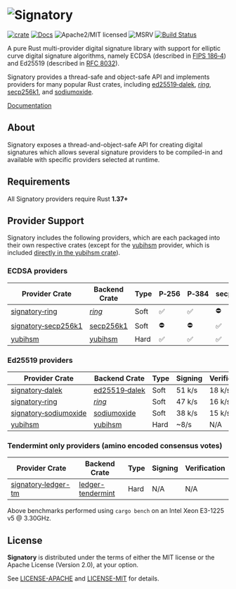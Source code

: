 # ![Signatory][logo]

[![crate][crate-image]][crate-link]
[![Docs][docs-image]][docs-link]
![Apache2/MIT licensed][license-image]
![MSRV][rustc-image]
[![Build Status][build-image]][build-link]

A pure Rust multi-provider digital signature library with support for elliptic
curve digital signature algorithms, namely ECDSA (described in [FIPS 186‑4])
and Ed25519 (described in [RFC 8032]).

Signatory provides a thread-safe and object-safe API and implements providers
for many popular Rust crates, including [ed25519‑dalek], [*ring*], [secp256k1], 
and [sodiumoxide].

[Documentation][docs-link]

## About

Signatory exposes a thread-and-object-safe API for creating digital signatures
which allows several signature providers to be compiled-in and available with
specific providers selected at runtime.

## Requirements

All Signatory providers require Rust **1.37+**

## Provider Support

Signatory includes the following providers, which are each packaged into their
own respective crates (except for the [yubihsm] provider, which is included
[directly in the yubihsm crate]).

### ECDSA providers

| Provider Crate        | Backend Crate  | Type | P‑256  | P‑384  | secp256k1  |
| --------------------- | -------------- | ---- | ------ | ------ | ---------- |
| [signatory‑ring]      | [*ring*]       | Soft | ✅     | ✅     | ⛔         |
| [signatory‑secp256k1] | [secp256k1]    | Soft | ⛔     | ⛔     | ✅         |
| [yubihsm]             | [yubihsm]      | Hard | ✅     | ✅     | ✅         |

### Ed25519 providers

| Provider Crate          | Backend Crate   | Type | Signing | Verification |
| ----------------------- | --------------- | ---- | ------- | ------------ |
| [signatory‑dalek]       | [ed25519‑dalek] | Soft | 51 k/s  | 18 k/s       |
| [signatory‑ring]        | [*ring*]        | Soft | 47 k/s  | 16 k/s       |
| [signatory‑sodiumoxide] | [sodiumoxide]   | Soft | 38 k/s  | 15 k/s       |
| [yubihsm]               | [yubihsm]       | Hard | ~8/s    | N/A          |

### Tendermint only providers (amino encoded consensus votes)

| Provider Crate        | Backend Crate   | Type | Signing | Verification |
| --------------------- | --------------- | ---- | ------- | ------------ |
| [signatory‑ledger-tm] | [ledger-tendermint] | Hard | N/A     | N/A          |

Above benchmarks performed using `cargo bench` on an Intel Xeon E3-1225 v5 @ 3.30GHz.

## License

**Signatory** is distributed under the terms of either the MIT license or the
Apache License (Version 2.0), at your option.

See [LICENSE-APACHE](LICENSE-APACHE) and [LICENSE-MIT](LICENSE-MIT) for details.

[//]: # (badges)

[logo]: https://www.iqlusion.io/img/github/tendermint/signatory/signatory.svg
[crate-image]: https://img.shields.io/crates/v/signatory.svg
[crate-link]: https://crates.io/crates/signatory
[docs-image]: https://docs.rs/signatory/badge.svg
[docs-link]: https://docs.rs/signatory/
[license-image]: https://img.shields.io/badge/license-Apache2.0/MIT-blue.svg
[rustc-image]: https://img.shields.io/badge/rustc-1.37+-blue.svg
[build-image]: https://circleci.com/gh/tendermint/signatory.svg?style=shield
[build-link]: https://circleci.com/gh/tendermint/signatory

[//]: # (general links)

[FIPS 186‑4]: https://csrc.nist.gov/publications/detail/fips/186/4/final
[RFC 8032]: https://tools.ietf.org/html/rfc8032
[ed25519‑dalek]: https://github.com/dalek-cryptography/ed25519-dalek
[*ring*]: https://github.com/briansmith/ring
[secp256k1]: https://github.com/rust-bitcoin/rust-secp256k1/
[sodiumoxide]: https://github.com/dnaq/sodiumoxide
[yubihsm]: https://github.com/tendermint/yubihsm-rs
[ledger-tendermint]: https://crates.io/crates/ledger-tendermint
[directly in the yubihsm crate]: https://docs.rs/yubihsm/latest/yubihsm/signatory/index.html
[signatory‑dalek]: https://crates.io/crates/signatory-dalek
[signatory‑ring]: https://crates.io/crates/signatory-ring
[signatory‑secp256k1]: https://crates.io/crates/signatory-secp256k1
[signatory‑sodiumoxide]: https://crates.io/crates/signatory-sodiumoxide
[signatory‑ledger-tm]: https://crates.io/crates/signatory-ledger-tm
